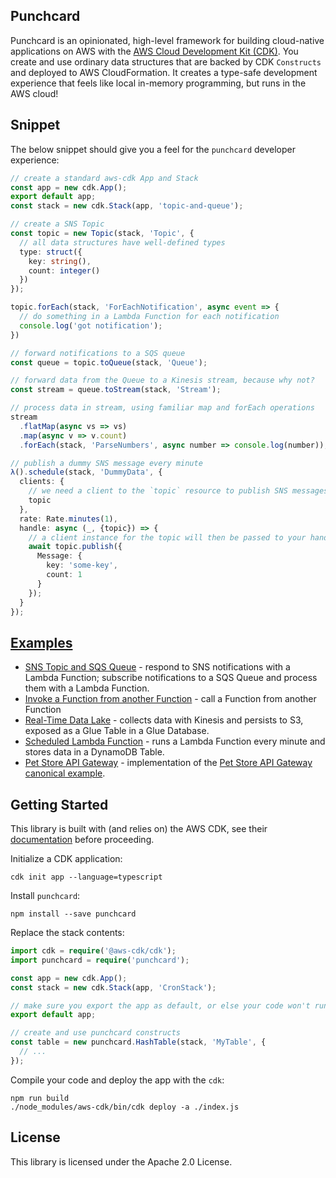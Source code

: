 ## Punchcard

Punchcard is an opinionated, high-level framework for building cloud-native applications on AWS with the [AWS Cloud Development Kit (CDK)](https://github.com/awslabs/aws-cdk). You create and use ordinary data structures that are backed by CDK `Constructs` and deployed to AWS CloudFormation. It creates a type-safe development experience that feels like local in-memory programming, but runs in the AWS cloud!

## Snippet

The below snippet should give you a feel for the `punchcard` developer experience:

```ts
// create a standard aws-cdk App and Stack
const app = new cdk.App();
export default app;
const stack = new cdk.Stack(app, 'topic-and-queue');

// create a SNS Topic
const topic = new Topic(stack, 'Topic', {
  // all data structures have well-defined types
  type: struct({
    key: string(),
    count: integer()
  })
});

topic.forEach(stack, 'ForEachNotification', async event => {
  // do something in a Lambda Function for each notification
  console.log('got notification');
})

// forward notifications to a SQS queue
const queue = topic.toQueue(stack, 'Queue');

// forward data from the Queue to a Kinesis stream, because why not?
const stream = queue.toStream(stack, 'Stream');

// process data in stream, using familiar map and forEach operations
stream
  .flatMap(async vs => vs)
  .map(async v => v.count)
  .forEach(stack, 'ParseNumbers', async number => console.log(number));

// publish a dummy SNS message every minute
λ().schedule(stack, 'DummyData', {
  clients: {
    // we need a client to the `topic` resource to publish SNS messages
    topic
  },
  rate: Rate.minutes(1),
  handle: async (_, {topic}) => {
    // a client instance for the topic will then be passed to your handler
    await topic.publish({
      Message: {
        key: 'some-key',
        count: 1
      }
    });
  }
});
```

## [Examples]([examples](https://github.com/sam-goodwin/punchcard/blob/master/examples/lib))
* [SNS Topic and SQS Queue](https://github.com/sam-goodwin/punchcard/blob/master/examples/lib/topic-and-queue.ts) - respond to SNS notifications with a Lambda Function; subscribe notifications to a SQS Queue and process them with a Lambda Function.
* [Invoke a Function from another Function](https://github.com/sam-goodwin/punchcard/blob/master/examples/lib/invoke-function.ts) - call a Function from another Function
* [Real-Time Data Lake](https://github.com/sam-goodwin/punchcard/blob/master/examples/lib/data-lake.ts) - collects data with Kinesis and persists to S3, exposed as a Glue Table in a Glue Database.
* [Scheduled Lambda Function](https://github.com/sam-goodwin/punchcard/blob/master/examples/lib/scheduled-function.ts) - runs a Lambda Function every minute and stores data in a DynamoDB Table.
* [Pet Store API Gateway](https://github.com/sam-goodwin/punchcard/blob/master/examples/lib/pet-store-apigw.ts) - implementation of the [Pet Store API Gateway canonical example](https://docs.aws.amazon.com/apigateway/latest/developerguide/api-gateway-create-api-from-example.html).

## Getting Started 

This library is built with (and relies on) the AWS CDK, see their [documentation](https://docs.aws.amazon.com/cdk/latest/guide/what-is.html) before proceeding.

Initialize a CDK application:
```shell
cdk init app --language=typescript
```

Install `punchcard`:

```shell
npm install --save punchcard
```

Replace the stack contents:

```ts
import cdk = require('@aws-cdk/cdk');
import punchcard = require('punchcard');

const app = new cdk.App();
const stack = new cdk.Stack(app, 'CronStack');

// make sure you export the app as default, or else your code won't run at runtime
export default app;

// create and use punchcard constructs
const table = new punchcard.HashTable(stack, 'MyTable', {
  // ...
});
```

Compile your code and deploy the app with the `cdk`:

```shell
npm run build
./node_modules/aws-cdk/bin/cdk deploy -a ./index.js
```

## License

This library is licensed under the Apache 2.0 License. 
